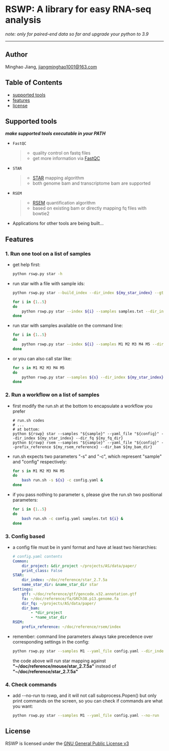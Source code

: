 # RSWP: A library for easy RNA-seq analysis  
_note: only for paired-end data so far and upgrade your python to 3.9_  

-----------
## Author  
Minghao Jiang, <jiangminghao1001@163.com>
## Table of Contents  
- [supported tools](#supported-tools)  
- [features](#features)
- [license](#license)
## Supported tools
**_make supported tools executable in your PATH_**
- `FastQC`
    > + quality control on fastq files  
    > + get more information via [FastQC](http://www.bioinformatics.babraham.ac.uk/projects/fastqc/)
- `STAR`  
    > + [STAR](https://github.com/alexdobin/STAR) mapping algorithm  
    > + both genome bam and transcriptome bam are supported
- `RSEM`  
    > + [RSEM](https://github.com/deweylab/RSEM) quantification algorithm  
    > + based on existing bam or directly mapping fq files with bowtie2
- Applications for other tools are being built...
## Features
### 1. Run one tool on a list of samples
- get help first:  
    ``` bash
    python rswp.py star -h
    ```
- run star with a file with sample ids:  
    ``` bash
    python rswp.py star --build_index --dir_index ${my_star_index} --gtf ${gtf_file} --fa ${fa_file}

    for i in {1..5}
    do
        python rswp.py star --index ${i} --samples samples.txt --dir_index ${my_star_index} --dir_fq ${fq_dir} &
    done
    ```

- run star with samples available on the command line:  
    ``` bash
    for i in {1..5}
    do
        python rswp.py star --index ${i} --samples M1 M2 M3 M4 M5 --dir_index ${my_star_index} --dir_fq ${fq_dir} &
    done
    ```
    
- or you can also call star like:  
    ``` bash
    for s in M1 M2 M3 M4 M5
    do
        python rswp.py star --samples ${s} --dir_index ${my_star_index} --dir_fq ${fq_dir} &
    done
    ```
### 2. Run a workflow on a list of samples  
- first modify the run.sh at the bottom to encapsulate a workflow you prefer  
    ``` shell
    # run.sh codes
    # ...
    # at bottom:
    python ${rswp} star --samples "${sample}" --yaml_file "${config}" --dir_index ${my_star_index} --dir_fq ${my_fq_dir}
    python ${rswp} rsem --samples "${sample}" --yaml_file "${config}" --prefix_reference ${my_rsem_reference} --dir_bam ${my_bam_dir}
    ```
- run.sh expects two parameters "-s" and "-c", which represent "sample" and "config" respectively:  
    ``` bash
    for s in M1 M2 M3 M4 M5
    do
        bash run.sh -s ${s} -c config.yaml &
    done
    ```
- if you pass nothing to parameter s, please give the run.sh two positional parameters:
    ``` bash
    for i in {1..5}
    do
        bash run.sh -c config.yaml samples.txt ${i} &
    done
    ```
### 3. Config based  
- a config file must be in yaml format and have at least two hierarchies:
    ``` yaml
    # config.yaml contents
    Common:
        dir_project: &dir_project ~/projects/AS/data/paper/
        print_class: False
    STAR:
        dir_index: ~/doc/reference/star_2.7.5a
        name_star_dir: &name_star_dir star
    Settings:
        gtf: ~/doc/reference/gtf/gencode.v32.annotation.gtf
        fa: ~/doc/reference/fa/GRCh38.p13.genome.fa
        dir_fq: ~/projects/AS/data/paper/
        dir_bam:
            - *dir_project
            - *name_star_dir
    RSEM:
        prefix_reference: ~/doc/reference/rsem/index
    ```
- remember: command line parameters always take precedence over corresponding settings in the config:
    ``` bash
    python rswp.py star --samples M1 --yaml_file config.yaml --dir_index ~/doc/reference/mouse/star_2.7.5a
    ```
    the code above will run star mapping against **"\~/doc/reference/mouse/star_2.7.5a"** instead of **"\~/doc/reference/star_2.7.5a"**

### 4. Check commands
- add --no-run to rswp, and it will not call subprocess.Popen() but only print commands on the screen,
  so you can check if commands are what you want:
    ``` bash
    python rswp.py star --samples M1 --yaml_file config.yaml --no-run
    ```

## License  
RSWP is licensed under the [GNU General Public License v3](http://www.gnu.org/licenses/gpl-3.0.html)